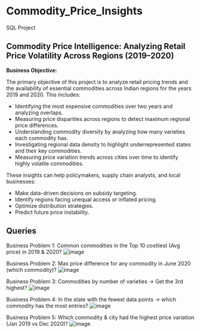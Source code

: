 # Commodity_Price_Insights
SQL Project

## Commodity Price Intelligence: Analyzing Retail Price Volatility Across Regions (2019–2020) ##

**Business Objective:**

The primary objective of this project is to analyze retail pricing trends and the availability of essential commodities across Indian regions for the years 2019 and 2020. This includes:

* Identifying the most expensive commodities over two years and analyzing overlaps.
* Measuring price disparities across regions to detect maximum regional price differences.
* Understanding commodity diversity by analyzing how many varieties each commodity has.
* Investigating regional data density to highlight underrepresented states and their key commodities.
* Measuring price variation trends across cities over time to identify highly volatile commodities.

These insights can help policymakers, supply chain analysts, and local businesses:

* Make data-driven decisions on subsidy targeting.
* Identify regions facing unequal access or inflated pricing.
* Optimize distribution strategies.
* Predict future price instability.

## Queries ##
Business Problem 1: Common commodities in the Top 10 costliest (Avg price) in 2019 & 2020? 
![image](https://github.com/user-attachments/assets/85fc23f0-6f3b-4d80-94f4-05ba3c3d9371)

Business Problem 2: Max price difference for any commodity in June 2020 (which commodity)?
![image](https://github.com/user-attachments/assets/d752bfc3-dcbf-4d8f-9e16-91306d287111)

Business Problem 3: Commodities by number of varieties → Get the 3rd highest?
![image](https://github.com/user-attachments/assets/194db633-0fc2-4fe0-bc11-f285a5a167fb)

Business Problem 4: In the state with the fewest data points → which commodity has the most entries?
![image](https://github.com/user-attachments/assets/b6adb069-1fe1-48ca-8c53-5822799a3dfa)

Business Problem 5: Which commodity & city had the highest price variation (Jan 2019 vs Dec 2020)?
![image](https://github.com/user-attachments/assets/89bbb799-7c6d-49d8-9f8d-57d95a697151)



